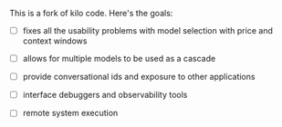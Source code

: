 This is a fork of kilo code. Here's the goals:

 - [ ] fixes all the usability problems with model selection with price and context windows
 - [ ] allows for multiple models to be used as a cascade
 - [ ] provide conversational ids and exposure to other applications
 - [ ] interface debuggers and observability tools
 - [ ] remote system execution

